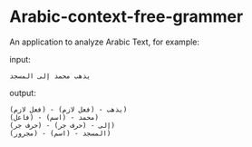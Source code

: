 # Arabic-context-free-grammer
 
An application to analyze Arabic Text, for example:

input:

`يذهب محمد إلى المسجد`

output:

```
يذهب - (فعل لازم) - (فعل لازم))
محمد - (اسم) - (فاعل))
إلى - (حرف جر) - (حرف جر))
المسجد - (اسم) - (مجرور))

```
